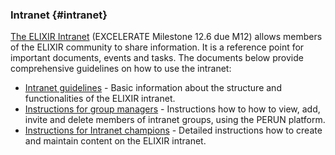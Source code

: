 ### Intranet {#intranet}

[The ELIXIR Intranet](https://www.elixir-europe.org/intranet) (EXCELERATE Milestone 12.6 due M12) allows members of the ELIXIR community to share information. It is a reference point for important documents, events and tasks. The documents below provide comprehensive guidelines on how to use the intranet:

*   [Intranet guidelines](https://www.elixir-europe.org/about/intranet-guide) - Basic information about the structure and functionalities of the ELIXIR intranet.
*   [Instructions for group managers](https://docs.google.com/document/d/1-YV6KeyWmNJ8hTQmDvuhySSzI6F9pUBPZpuQD2ErQDY/edit) - Instructions how to how to view, add, invite and delete members of intranet groups, using the PERUN platform.
*   [Instructions for Intranet champions](https://docs.google.com/document/d/1Pft7EWqDhlBS-cOYJjChPuz4Io1s2-1CgxWxbhKoVcA/edit#) - Detailed instructions how to create and maintain content on the ELIXIR intranet.